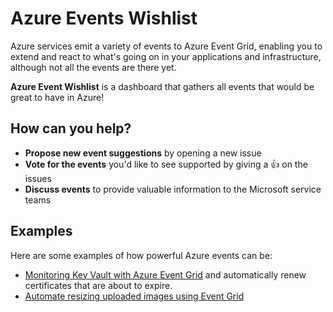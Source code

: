 # Azure Events Wishlist

Azure services emit a variety of events to Azure Event Grid, enabling you to extend and react to what's going on in your applications and infrastructure, although not all the events are there yet.

**Azure Event Wishlist** is a dashboard that gathers all events that would be great to have in Azure!

## How can you help?

- **Propose new event suggestions** by opening a new issue
- **Vote for the events** you'd like to see supported by giving a :+1: on the issues
- **Discuss events** to provide valuable information to the Microsoft service teams

## Examples

Here are some examples of how powerful Azure events can be:

- [Monitoring Key Vault with Azure Event Grid](https://docs.microsoft.com/en-us/azure/key-vault/event-grid-overview) and automatically renew certificates that are about to expire.
- [Automate resizing uploaded images using Event Grid](https://docs.microsoft.com/en-ca/azure/event-grid/resize-images-on-storage-blob-upload-event?tabs=dotnet)
